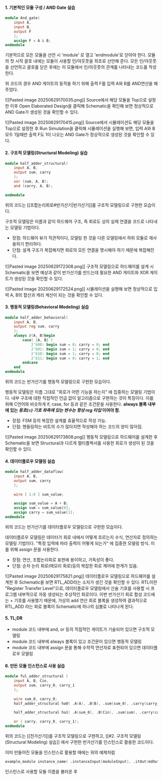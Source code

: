 #### 1. 기본적인 모듈 구성 / AND Gate 실습
```verilog title:"And gate"
module And_gate(
    input A,
    input B,
    output F
    );   
    assign F = A & B; 
endmodule
```
기본적으로 모든 모듈을 선언 시 'module' 로 열고 'endmodule'로 닫아야 한다.
모듈의 첫 시작 괄호 내에는 모듈이 사용할 인/아웃풋을 최초로 선언해 준다.
모든 인/아웃풋을 선언하고 괄호를 닫은 후에는 이 모듈에서 인/아웃풋의 관계를 나타내는 코드를 작성한다.

위 코드의 경우 AND 게이트의 동작을 하기 위해 출력 F를 입력 A와 B를 AND연산을 해 주었다.

![[Pasted image 20250629170035.png]]
Source에서 해당 모듈을 Top으로 설정한 이후 Open Elaborated Design을 클릭해 Schematic을 확인해 보면 정상적으로 AND Gate가 생성된 것을 확인할 수 있다.

![[Pasted image 20250629170415.png]]
Source에서 시뮬레이션도 해당 모듈을 Top으로 설정한 후 Run Simulation을 클릭해 시뮬레이션을 실행해 보면, 입력 A와 B 모두 1일때만 출력 F도 1이 나오는 AND Gate가 정상적으로 생성된 것을 확인할 수 있다.


#### 2. 구조적 모델링(Structural Modeling) 실습
```verilog title:"Half Adder_Structural"
module half_adder_structural(
    input A, B,
    output sum, carry 
    );
    xor (sum, A, B);
    and (carry, A, B);
    
endmodule
```
위의 코드는 [[조합논리회로#반가산기|반가산기]]를 구조적 모델링으로 구현한 모습이다.

구조적 모델링은 이름과 같이 하드웨어 구조, 즉 회로도 상의 실제 연결을 코드로 나타내는 모델링 기법이다.
- 장점: 하드웨어 뷰가 직관적이다, 모델링 한 것을 다른 모델링에서 하위 모듈로 재사용하기 편리하다.
- 단점: 설계 구조가 복잡해지면 회로의 모든 연결을 명시해야 하기 때문에 복잡해진다.

![[Pasted image 20250629172308.png]]
구조적 모델링으로 하드웨어를 설계 시 Schematic을 보면 예상과 같이 반가산기를 만드는데 필요한 AND 게이트와 XOR 게이트가 생성된 것을 확인할 수 있다.

![[Pasted image 20250629172524.png]]
시뮬레이션을 실행해 보면 정상적으로 입력 A, B의 합산과 캐리 계산이 되는 것을 확인할 수 있다.


#### 3. 행동적 모델링(Behavioral Modeling) 실습
```verilog title:"Half Adder_Behavioral"
module half_adder_behavioral(
    input A, B,
    output reg sum, carry
    );
    always @(A, B)begin
        case( {A, B} )
            2'b00: begin sum = 0; carry = 0; end
            2'b01: begin sum = 1; carry = 0; end
            2'b10: begin sum = 1; carry = 0; end
            2'b11: begin sum = 0; carry = 1; end
        endcase
    end
endmodule
```
위의 코드는 반가산기를 행동적 모델링으로 구현한 모습이다.

행동적 모델링은 이름 그대로 "회로가 어떤 기능을 하는지" 에 집중하는 모델링 기법이다.
내부 구조에 대한 직접적인 언급 없이 알고리즘으로 구현하는 것이 특징이다.
이를 위해 C언어와 비슷하게 if, case, for 등과 같은 조건문을 사용한다.
**always 블록 내부에 있는 _등호(=) 기호 좌측에 있는 변수는 항상 reg 타입_ 이여야 함.**

- 장점: FSM 등의 복잡한 설계를 효율적으로 작성 가능.
- 단점:  핸들링하는 비트의 수가 많아지면 작성해야 하는 코드의 양이 많아짐.

![[Pasted image 20250629173808.png]]
행동적 모델링으로 하드웨어를 설계한 후 Schematic을 보면 Structural과 다르게 멀티플렉서를 사용한 회로가 생성이 된 것을 확인할 수 있다.


#### 4. 데이터플로우 모델링 실습
```verilog title:"Half Adder_Dataflow"
module half_adder_dataflow(
    input A, B,
    output sum, carry    
    );
    
    wire [ 1:0 ] sum_value;
    
    assign sum_value = A + B;
    assign sum = sum_value[0];
    assign carry = sum_value[1];
endmodule
```
위의 코드는 반가산기를 데이터플로우 모델링으로 구현한 모습이다.

데이터플로우 모델링은 데이터가 회로 내에서 어떻게 흐르는지 수식, 연산자로 정의하는 모델링 기법이다.
"특정 입력에 따라 출력이 어떻게 되는가" 에 집중한 모델링 방식. 이를 위해 assign 문을 사용한다.

- 장점: 연산, 조합논리회로 표현에 용이하고, 가독성이 좋다.
- 단점: 순차 논리 회로(메모리 회로)등의 복잡한 회로 제어에 한계가 있음.

![[Pasted image 20250629175621.png]]
데이터플로우 모델링으로 하드웨어를 설계한 후 Schematic을 보면 RTL_ADD라는 소자가 생긴 것을 확인할 수 있다. RTL이란 "Register Transfer Level"으로, 데이터플로우 모델링에서 산술 기호를 사용할 시 프로그램 내부적으로 자동 생성되는 추상적인 회로이다.
이번 반가산기 회로 합성 코드에는 + 기호를 사용했기 때문에, 가상의 add 연산 회로 블록을 생성하여 결과적으로 RTL_ADD 라는 회로 블록이 Schematic에 하나의 심볼로 나타나게 된다.

#### 5. TL;DR
- module 코드 내부에 and, or 등의 직접적인 게이트가 기술되어 있으면 구조적 모델링
- module 코드 내부에 always 블록이 있고 조건문이 있으면 행동적 모델링
- module 코드 내부에 assign 문을 통해 수학적 연산자로 표현되어 있으면 데이터플로우 모델링



#### 6. 만든 모듈 인스턴스로 사용 실습
```verilog title:"Full Adder_Structure
module ful_adder_structural (
    input A, B, Cin,
    output sum, carry_0, carry_1
    );
    
    wire sum_0, carry_0;
    half_adder_structural ha0( .A(A), .B(B), .sum(sum_0), .carry(carry_0) );       // (인스턴스명) 띄워쓰고 (현재 모듈명)
                                                                                   // .불러온 모듈의 입/출력 이름(현재 모듈에서 대응할 입/출력 이름)
    half_adder_structural ha1( .A(sum_0), .B(Cin), .sum(sum), .carry(carry_1) );                                                      
    
    or ( carry, carry_0, carry_1);
endmodule
```
위의 코드는 [[전가산기]]를 구조적 모델링으로 구현하고, [[#2. 구조적 모델링(Structural Modeling) 실습]] 에서 구현한 반가산기를 인스턴스로 활용한 코드이다.

이미 만들어진 모듈을 인스턴스로 활용할 때에는 위의 예제처럼
```verilog
example_module instance_name( .instanceInput(moduleInput), .itOut(mdOut) );
```
인스턴스로 사용할 모듈 이름을 불러온 후 